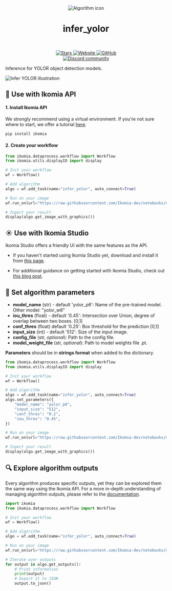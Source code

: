 <div align="center">
  <img src="https://raw.githubusercontent.com/Ikomia-hub/infer_yolor/main/icons/icon.png" alt="Algorithm icon">
  <h1 align="center">infer_yolor</h1>
</div>
<br />
<p align="center">
    <a href="https://github.com/Ikomia-hub/infer_yolor">
        <img alt="Stars" src="https://img.shields.io/github/stars/Ikomia-hub/infer_yolor">
    </a>
    <a href="https://app.ikomia.ai/hub/">
        <img alt="Website" src="https://img.shields.io/website/http/app.ikomia.ai/en.svg?down_color=red&down_message=offline&up_message=online">
    </a>
    <a href="https://github.com/Ikomia-hub/infer_yolor/blob/main/LICENSE.md">
        <img alt="GitHub" src="https://img.shields.io/github/license/Ikomia-hub/infer_yolor.svg?color=blue">
    </a>    
    <br>
    <a href="https://discord.com/invite/82Tnw9UGGc">
        <img alt="Discord community" src="https://img.shields.io/badge/Discord-white?style=social&logo=discord">
    </a> 
</p>

Inference for YOLOR object detection models.

![Infer YOLOR illustration](https://github.com/WongKinYiu/yolor/raw/main/inference/output/horses.jpg)


## :rocket: Use with Ikomia API

#### 1. Install Ikomia API

We strongly recommend using a virtual environment. If you're not sure where to start, we offer a tutorial [here](https://www.ikomia.ai/blog/a-step-by-step-guide-to-creating-virtual-environments-in-python).

```sh
pip install ikomia
```

#### 2. Create your workflow


```python
from ikomia.dataprocess.workflow import Workflow
from ikomia.utils.displayIO import display

# Init your workflow
wf = Workflow()

# Add algorithm
algo = wf.add_task(name="infer_yolor", auto_connect=True)

# Run on your image  
wf.run_on(url="https://raw.githubusercontent.com/Ikomia-dev/notebooks/main/examples/img/img_work.jpg")

# Inpect your result
display(algo.get_image_with_graphics())
```

## :sunny: Use with Ikomia Studio

Ikomia Studio offers a friendly UI with the same features as the API.

- If you haven't started using Ikomia Studio yet, download and install it from [this page](https://www.ikomia.ai/studio).

- For additional guidance on getting started with Ikomia Studio, check out [this blog post](https://www.ikomia.ai/blog/how-to-get-started-with-ikomia-studio).

## :pencil: Set algorithm parameters


- **model_name** (str) - default 'yolor_p6': Name of the pre-trained model. Other model: "yolor_w6"
- **iou_thres** (float) - default '0.45': Intersection over Union, degree of overlap between two boxes. [0,1]
- **conf_thres** (float) default '0.25': Box threshold for the prediction [0,1]
- **input_size** (int) - default '512': Size of the input image.
- **config_file** (str, *optional*): Path to the config file.
- **model_weight_file** (str, *optional*): Path to model weights file .pt. 

**Parameters** should be in **strings format**  when added to the dictionary.


```python
from ikomia.dataprocess.workflow import Workflow
from ikomia.utils.displayIO import display

# Init your workflow
wf = Workflow()

# Add algorithm
algo = wf.add_task(name="infer_yolor", auto_connect=True)
algo.set_parameters({
    "model_name": "yolor_p6",
    "input_size": "512",
    "conf_thres": "0.2",
    "iou_thres": "0.45",
})

# Run on your image  
wf.run_on(url="https://raw.githubusercontent.com/Ikomia-dev/notebooks/main/examples/img/img_work.jpg")

# Inpect your result
display(algo.get_image_with_graphics())
```

## :mag: Explore algorithm outputs

Every algorithm produces specific outputs, yet they can be explored them the same way using the Ikomia API. For a more in-depth understanding of managing algorithm outputs, please refer to the [documentation](https://ikomia-dev.github.io/python-api-documentation/advanced_guide/IO_management.html).

```python
import ikomia
from ikomia.dataprocess.workflow import Workflow

# Init your workflow
wf = Workflow()

# Add algorithm
algo = wf.add_task(name="infer_yolor", auto_connect=True)

# Run on your image  
wf.run_on(url="https://raw.githubusercontent.com/Ikomia-dev/notebooks/main/examples/img/img_work.jpg")

# Iterate over outputs
for output in algo.get_outputs():
    # Print information
    print(output)
    # Export it to JSON
    output.to_json()
```
